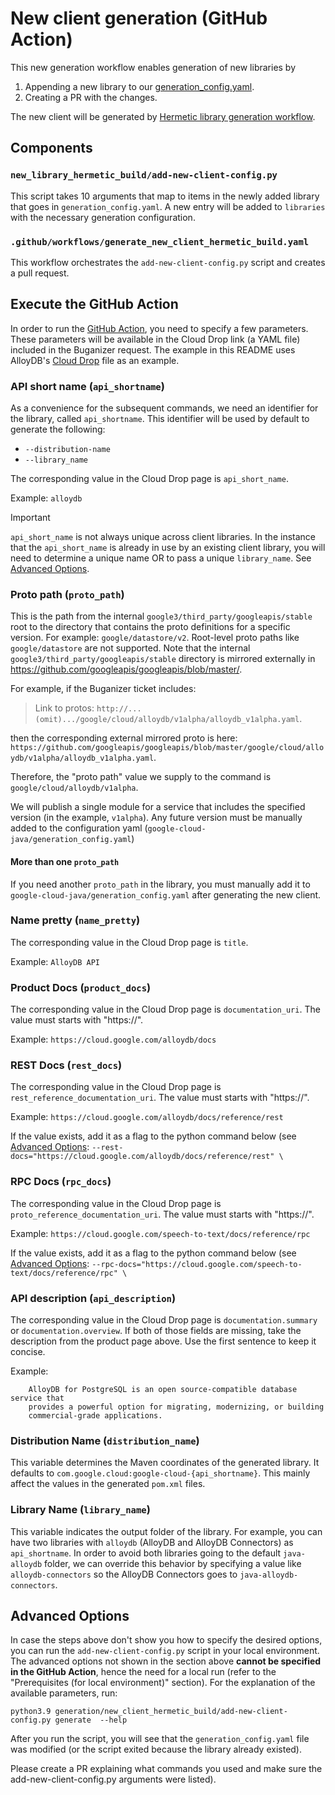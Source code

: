 # New client generation (GitHub Action)
This new generation workflow enables generation of new libraries by
 1. Appending a new library to our [generation_config.yaml](/generation_config.yaml).
 2. Creating a PR with the changes. 

The new client will be generated by [Hermetic library generation workflow](/.github/workflows/hermetic_library_generation.yaml).


## Components
### `new_library_hermetic_build/add-new-client-config.py`
This script takes 10 arguments that map to items in the newly added library that
goes in `generation_config.yaml`.
A new entry will be added to `libraries` with the necessary generation
configuration.

### `.github/workflows/generate_new_client_hermetic_build.yaml`
This workflow orchestrates the `add-new-client-config.py` script and creates
a pull request.


## Execute the GitHub Action

In order to run the
[GitHub Action](/.github/workflows/generate_new_client_hermetic_build.yaml),
you need to specify a few parameters.
These parameters will be available in the Cloud Drop link (a YAML file) included
in the Buganizer request.
The example in this README uses AlloyDB's [Cloud Drop](https://github.com/googleapis/googleapis/blob/master/google/cloud/alloydb/v1/alloydb_v1.yaml)
file as an example.

### API short name (`api_shortname`)

As a convenience for the subsequent commands, we need an identifier for the
library, called `api_shortname`.
This identifier will be used by default to generate the following:
* `--distribution-name`
* `--library_name`

The corresponding value in the Cloud Drop page is `api_short_name`.

Example: `alloydb`

> [!IMPORTANT]
> `api_short_name` is not always unique across client libraries.
> In the instance that the `api_short_name` is already in use by an existing
> client library, you will need to determine a unique name OR to pass a unique
> `library_name`.
> See [Advanced Options](#advanced-options).

### Proto path (`proto_path`)

This is the path from the internal `google3/third_party/googleapis/stable` root
to the directory that contains the proto definitions for a specific version.
For example: `google/datastore/v2`. 
Root-level proto paths like `google/datastore` are not supported.
Note that the internal `google3/third_party/googleapis/stable` directory is
mirrored externally in https://github.com/googleapis/googleapis/blob/master/.

For example, if the Buganizer ticket includes:

> Link to protos: `http://...(omit).../google/cloud/alloydb/v1alpha/alloydb_v1alpha.yaml`.

then the corresponding external mirrored proto is here: `https://github.com/googleapis/googleapis/blob/master/google/cloud/alloydb/v1alpha/alloydb_v1alpha.yaml`.

Therefore, the "proto path" value we supply to the command is
`google/cloud/alloydb/v1alpha`.

We will publish a single module for a service that includes the specified version
(in the example, `v1alpha`).
Any future version must be manually added to the configuration yaml (`google-cloud-java/generation_config.yaml`)

#### More than one `proto_path`

If you need another `proto_path` in the library, you must manually add it
to `google-cloud-java/generation_config.yaml` after generating the new client.

### Name pretty (`name_pretty`)

The corresponding value in the Cloud Drop page is `title`.

Example: `AlloyDB API`

### Product Docs (`product_docs`)

The corresponding value in the Cloud Drop page is `documentation_uri`.
The value must starts with "https://".

Example: `https://cloud.google.com/alloydb/docs`

### REST Docs (`rest_docs`)

The corresponding value in the Cloud Drop page is `rest_reference_documentation_uri`.
The value must starts with "https://".

Example: `https://cloud.google.com/alloydb/docs/reference/rest`

If the value exists, add it as a flag to the python command below (see [Advanced
Options](#advanced-options):
`--rest-docs="https://cloud.google.com/alloydb/docs/reference/rest" \`

### RPC Docs (`rpc_docs`)

The corresponding value in the Cloud Drop page is `proto_reference_documentation_uri`.
The value must starts with "https://".

Example: `https://cloud.google.com/speech-to-text/docs/reference/rpc`

If the value exists, add it as a flag to the python command below (see [Advanced
Options](#advanced-options):
`--rpc-docs="https://cloud.google.com/speech-to-text/docs/reference/rpc" \`

### API description (`api_description`)

The corresponding value in the Cloud Drop page is `documentation.summary` or `documentation.overview`.
If both of those fields are missing, take the description from the product page
above.
Use the first sentence to keep it concise.

Example:
``` 
    AlloyDB for PostgreSQL is an open source-compatible database service that
    provides a powerful option for migrating, modernizing, or building
    commercial-grade applications.
 ```

### Distribution Name (`distribution_name`)

This variable determines the Maven coordinates of the generated library.
It defaults to `com.google.cloud:google-cloud-{api_shortname}`.
This mainly affect the values in the generated `pom.xml` files.

### Library Name (`library_name`)

This variable indicates the output folder of the library.
For example, you can have two libraries with `alloydb`
(AlloyDB and AlloyDB Connectors) as `api_shortname`. 
In order to avoid both libraries going to the default `java-alloydb` folder,
we can override this behavior by specifying a value like `alloydb-connectors`
so the AlloyDB Connectors goes to `java-alloydb-connectors`.

## Advanced Options

In case the steps above don't show you how to specify the desired options, you
can run the `add-new-client-config.py` script in your local environment. 
The advanced options not shown in the section above **cannot be specified in
the GitHub Action**, hence the need for a local run (refer to the "Prerequisites
(for local environment)" section).
For the explanation of the available parameters, run:
```
python3.9 generation/new_client_hermetic_build/add-new-client-config.py generate  --help
```

After you run the script, you will see that the `generation_config.yaml` file
was modified (or the script exited because the library already existed).

Please create a PR explaining what commands you used and make sure the
add-new-client-config.py arguments were listed).
